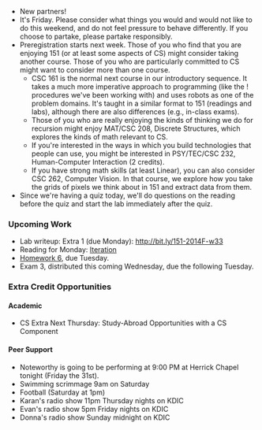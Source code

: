 * New partners!
* It's Friday.  Please consider what things you would and would not like
  to do this weekend, and do not feel pressure to behave differently.
  If you choose to partake, please partake responsibly.
* Preregistration starts next week.  Those of you who find that you are 
  enjoying 151 (or at least some aspects of CS) might consider taking 
  another course.  Those of you who are particularly committed to CS
  might want to consider more than one course.  
    * CSC 161 is the normal next course in our introductory sequence.
      It takes a much more imperative approach to programming (like the
      ! procedures we've been working with) and uses robots as one of
      the problem domains.  It's taught in a similar format to 151 (readings
      and labs), although there are also differences (e.g., in-class exams).
    * Those of you who are really enjoying the kinds of thinking we do for
      recursion might enjoy MAT/CSC 208, Discrete Structures, which explores
      the kinds of math relevant to CS.
    * If you're interested in the ways in which you build technologies
      that people can use, you might be interested in PSY/TEC/CSC 232,
      Human-Computer Interaction (2 credits).
    * If you have strong math skills (at least Linear), you can also
      consider CSC 262, Computer Vision.  In that course, we explore
      how you take the grids of pixels we think about in 151 and extract
      data from them.
* Since we're having a quiz today, we'll do questions on the reading
  before the quiz and start the lab immediately after the quiz.

### Upcoming Work

* Lab writeup: Extra 1 (due Monday): <http://bit.ly/151-2014F-w33>
* Reading for Monday:
  [Iteration](../readings/iteration-reading.html)
* [Homework 6](../assignments/assignment.06.html), due Tuesday.
* Exam 3, distributed this coming Wednesday, due the following Tuesday.

### Extra Credit Opportunities

#### Academic

* CS Extra Next Thursday: Study-Abroad Opportunities with a CS Component

#### Peer Support

* Noteworthy is going to be performing at 9:00 PM at Herrick Chapel tonight (Friday the 31st).
* Swimming scrimmage 9am on Saturday
* Football (Saturday at 1pm)
* Karan's radio show 11pm Thursday nights on KDIC
* Evan's radio show 5pm Friday nights on KDIC
* Donna's radio show Sunday midnight on KDIC
